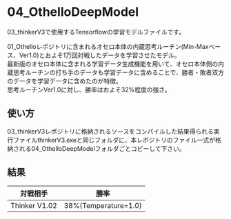 # 04_OthelloDeepModel
03_thinkerV3で使用するTensorflowの学習モデルファイルです。<br>

01_Othelloレポジトリに含まれるオセロ本体の内蔵思考ルーチン(Min-Maxベース、Ver1.0)とおよそ1万回対戦したデータを学習させたモデル。<BR>
最新版のオセロ本体に含まれる学習データ生成機能を用いて、オセロ本体側の内蔵思考ルーチンの打ち手のデータも学習データに含めることで、勝者・敗者双方のデータを学習データに含めたのが特徴。<BR>
思考ルーチンVer1.0に対し、勝率はおよそ32%程度の強さ。

## 使い方
03_thinkerV3レポジトリに格納されるソースをコンパイルした結果得られる実行ファイルthinkerV3.exeと同じフォルダに、本レポジトリのファイル一式が格納される04_OthelloDeepModelフォルダごとコピーして下さい。

## 結果
|対戦相手|勝率|
|-|-|
|Thinker V1.02|38%(Temperature=1.0)|
